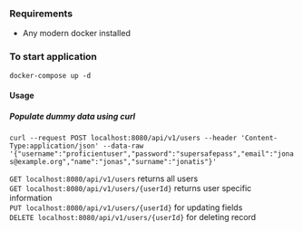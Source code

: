 ### Requirements
* Any modern docker installed

###  To start application

`docker-compose up -d`

#### Usage
##### Populate dummy data using curl
`curl --request POST localhost:8080/api/v1/users --header 'Content-Type:application/json' --data-raw '{"username":"proficientuser","password":"supersafepass","email":"jonas@example.org","name":"jonas","surname":"jonatis"}'`

`GET localhost:8080/api/v1/users` returns all users
<br>
`GET localhost:8080/api/v1/users/{userId}` returns user specific information
<br>
`PUT localhost:8080/api/v1/users/{userId}` for updating fields
<br>
`DELETE localhost:8080/api/v1/users/{userId}` for deleting record

